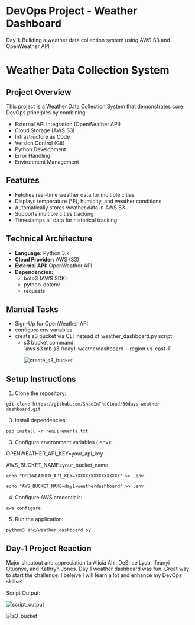 # DevOps Project - Weather Dashboard

Day 1: Building a weather data collection system using AWS S3 and OpenWeather API

# Weather Data Collection System

## Project Overview
This project is a Weather Data Collection System that demonstrates core DevOps principles by combining:
- External API Integration (OpenWeather API)
- Cloud Storage (AWS S3)
- Infrastructure as Code
- Version Control (Git)
- Python Development
- Error Handling
- Environment Management

## Features
- Fetches real-time weather data for multiple cities
- Displays temperature (°F), humidity, and weather conditions
- Automatically stores weather data in AWS S3
- Supports multiple cities tracking
- Timestamps all data for historical tracking

## Technical Architecture
- **Language:** Python 3.x
- **Cloud Provider:** AWS (S3)
- **External API:** OpenWeather API
- **Dependencies:** 
  - boto3 (AWS SDK)
  - python-dotenv
  - requests

## Manual Tasks 
<ul>
  <li>Sign-Up for OpenWeather API</li>
  <li>configure env variables</li>
  <li> create s3 bucket via CLI instead of weather_dashboard.py script
    <ul> 
      <li> s3 bucket command: </li>  
      `aws s3 mb s3://day1-weatherdashboard --region us-east-1`
      
  ![create_s3_bucket](https://github.com/user-attachments/assets/bef90e42-b789-4b02-8e58-035de9a5ed18)       
    </ul>
  </li>
</ul>

## Setup Instructions
1. Clone the repository:

 ```
 git clone https://github.com/ShaeInTheCloud/30days-weather-dashboard.git
 ```

3. Install dependencies:

```
pip install -r requirements.txt
```

3. Configure environment variables (.env):

OPENWEATHER_API_KEY=your_api_key

AWS_BUCKET_NAME=your_bucket_name

```
echo "OPENWEATHER_API_KEY=XXXXXXXXXXXXXXXXX" >> .env
```

```
echo "AWS_BUCKET_NAME=day1-weatherdashboard" >> .env
```

4. Configure AWS credentials:
   
```
aws configure
```

5. Run the application:

```
python3 src/weather_dashboard.py
```

## Day-1 Project Reaction
<p> Major shoutout and appreciation to Alicia Ahl, DeShae Lyda, Ifeanyi Otuonye, and Kathryn Jones. Day 1 weather dashboard was fun. Great way to start the challenge. I beleive I will learn a lot and enhance my DevOps skillset.</p>  

Script Output:

![script_output](https://github.com/user-attachments/assets/fb34be15-53e1-4751-b6a5-a02bd5f381ce)

![s3_bucket](https://github.com/user-attachments/assets/1ea62e9e-050e-4249-911b-fb9ce83ae322)
